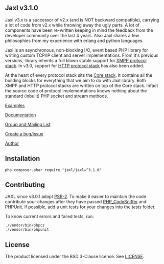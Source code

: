 Jaxl v3.1.0
-----------

Jaxl v3.x is a successor of v2.x (and is NOT backward compatible), 
carrying a lot of code from v2.x while throwing away the ugly parts.
A lot of components have been re-written keeping in mind the feedback from
the developer community over the last 4 years. Also Jaxl shares a few
philosophies from my experience with erlang and python languages.

Jaxl is an asynchronous, non-blocking I/O, event based PHP library 
for writing custom TCP/IP client and server implementations. 
From it's previous versions, library inherits a full blown stable support 
for [XMPP protocol stack](https://github.com/jaxl/JAXL/tree/master/src/JAXL/xmpp). 
In v3.0, support for [HTTP protocol stack](https://github.com/jaxl/JAXL/tree/master/src/JAXL/http) 
has also been added.

At the heart of every protocol stack sits the [Core stack](https://github.com/jaxl/JAXL/tree/master/src/JAXL/core).
It contains all the building blocks for everything that we aim to do with Jaxl library. 
Both XMPP and HTTP protocol stacks are written on top of the Core stack. 
Infact the source code of protocol implementations knows nothing 
about the standard (inbuilt) PHP socket and stream methods.

[Examples](https://github.com/jaxl/JAXL/tree/v3.1.0/examples/)

[Documentation](http://jaxl.readthedocs.org/)

[Group and Mailing List](https://groups.google.com/forum/#!forum/jaxl)

[Create a bug/issue](https://github.com/jaxl/JAXL/issues/new)

[Author](http://abhinavsingh.com/)

## Installation

```ShellSession
php composer.phar require "jaxl/jaxl=^3.1.0"
```

## Contributing

JAXL since v3.0.1 adopt [PSR-2](http://www.php-fig.org/psr/psr-2/).
To make it easier to maintain the code contribute your changes after they have
passed [PHP_CodeSniffer](https://github.com/squizlabs/PHP_CodeSniffer)
and [PHPUnit](https://github.com/sebastianbergmann/phpunit). If possible, add
a unit tests for your changes into the *tests* folder.

To know current errors and failed tests, run:

```ShellSession
./vendor/bin/phpcs
./vendor/bin/phpunit
```

## License

The product licensed under the BSD 3-Clause license.
See [LICENSE](https://github.com/jaxl/JAXL/blob/master/LICENSE).
